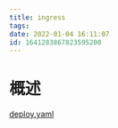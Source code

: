 ```yaml
---
title: ingress
tags: 
date: 2022-01-04 16:11:07
id: 1641283867823595200
---
```

# 概述





 [deploy.yaml](assets\data\deploy.yaml) 




